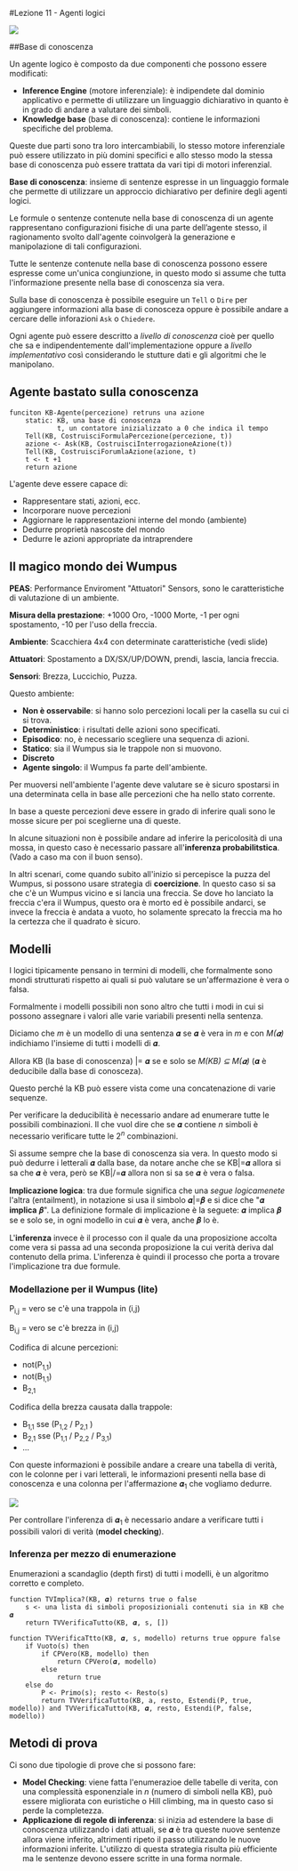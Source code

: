 #Lezione 11 - Agenti logici

![](./immagini/l2-agente-goal.png)

##Base di conoscenza

Un agente logico è composto da due componenti che possono essere modificati:

- **Inference Engine** (motore inferenziale): è indipendete dal dominio applicativo e permette di utilizzare un linguaggio dichiarativo in quanto è in grado di andare a valutare dei simboli.
- **Knowledge base** (base di conoscenza): contiene le informazioni specifiche del problema.

Queste due parti sono tra loro intercambiabili, lo stesso motore inferenziale può essere utilizzato in più domini specifici e allo stesso modo la stessa base di conoscenza può essere trattata da vari tipi di motori inferenzial.

**Base di conoscenza**: insieme di sentenze espresse in un linguaggio formale che permette di utilizzare un approccio dichiarativo per definire degli agenti logici.

Le formule o sentenze contenute nella base di conoscenza di un agente rappresentano configurazioni fisiche di una parte dell’agente stesso, il ragionamento svolto dall'agente coinvolgerà la generazione e manipolazione di tali configurazioni.

Tutte le sentenze contenute nella base di conoscenza possono essere espresse come un'unica congiunzione, in questo modo si assume che tutta l'informazione presente nella base di conoscenza sia vera.

Sulla base di conoscenza è possibile eseguire un `Tell` o `Dire` per aggiungere informazioni alla base di conosceza oppure è possibile andare a cercare delle inforazioni `Ask` o `Chiedere`.

Ogni agente può essere descritto a *livello di conoscenza* cioè per quello che sa e indipendentemente dall'implementazione oppure a *livello implementativo* così considerando le stutture dati e gli algoritmi che le manipolano.

## Agente bastato sulla conoscenza

```
funciton KB-Agente(percezione) retruns una azione
    static: KB, una base di conoscenza
            t, un contatore inizializzato a 0 che indica il tempo
    Tell(KB, CostruisciFormulaPercezione(percezione, t))
    azione <- Ask(KB, CostruisciInterrogazioneAzione(t))
    Tell(KB, CostruisciForumlaAzione(azione, t)
    t <- t +1
    return azione
```

L'agente deve essere capace di:

- Rappresentare stati, azioni, ecc.
- Incorporare nuove percezioni
- Aggiornare le rappresentazioni interne del mondo (ambiente)
- Dedurre proprietà nascoste del mondo
- Dedurre le azioni appropriate da intraprendere

## Il magico mondo dei Wumpus

**PEAS**: Performance Enviroment "Attuatori" Sensors, sono le caratteristiche di valutazione di un ambiente.

**Misura della prestazione**: +1000 Oro, -1000 Morte, -1 per ogni spostamento, -10 per l'uso della freccia.

**Ambiente**: Scacchiera 4x4 con determinate caratteristiche (vedi slide)

**Attuatori**: Spostamento a DX/SX/UP/DOWN, prendi, lascia, lancia freccia.

**Sensori**: Brezza, Luccichio, Puzza.

Questo ambiente:

- **Non è osservabile**: si hanno solo percezioni locali per la casella su cui ci si trova.
- **Deterministico**: i risultati delle azioni sono specificati.
- **Episodico**: no, è necessario scegliere una sequenza di azioni.
- **Statico**: sia il Wumpus sia le trappole non si muovono.
- **Discreto**
- **Agente singolo**: il Wumpus fa parte dell'ambiente.

Per muoversi nell'ambiente l'agente deve valutare se è sicuro spostarsi in una determinata cella in base alle percezioni che ha nello stato corrente.

In base a queste percezioni deve essere in grado di inferire quali sono le mosse sicure per poi sceglierne una di queste.

In alcune situazioni non è possibile andare ad inferire la pericolosità di una mossa, in questo caso è necessario passare all'**inferenza probabilitstica**. (Vado a caso ma con il buon senso).

In altri scenari, come quando subito all'inizio si percepisce la puzza del Wumpus, si possono usare strategia di **coercizione**.
In questo caso si sa che c'è un Wumpus vicino e si lancia una freccia. Se dove ho lanciato la freccia c'era il Wumpus, questo ora è morto ed è possibile andarci, se invece la freccia è andata a vuoto, ho solamente sprecato la freccia ma ho la certezza che il quadrato è sicuro.

## Modelli

I logici tipicamente pensano in termini di modelli, che formalmente sono mondi strutturati rispetto ai quali si può valutare se un'affermazione è vera o falsa.

Formalmente i modelli possibili non sono altro che tutti i modi in cui si possono assegnare i valori alle varie variabili presenti nella sentenza.

Diciamo che *m* è un modello di una sentenza 𝜶 se 𝜶 è vera in *m* e con *M(𝜶)* indichiamo l'insieme di tutti i modelli di 𝜶.

Allora KB (la base di conoscenza) |= 𝜶 se e solo se *M(KB) ⊆ M(𝜶)* (𝜶 è deducibile dalla base di conosceza).

Questo perché la KB può essere vista come una concatenazione di varie sequenze.

Per verificare la deducibilità è necessario andare ad enumerare tutte le possibili combinazioni. Il che vuol dire che se 𝜶 contiene *n* simboli è necessario verificare tutte le 2<sup>*n*</sup> combinazioni.

Si assume sempre che la base di conoscenza sia vera. In questo modo si può dedurre i letterali 𝜶 dalla base, da notare anche che se KB|=𝜶 allora si sa che 𝜶 è vera, però se KB|/=𝜶 allora non si sa se 𝜶 è vera o falsa.

**Implicazione logica**: tra due formule significa che una *segue logicamenete* l'altra (entailment), in notazione si usa il simbolo 𝜶|=𝜷 e si dice che "𝜶 **implica** 𝜷". La definizione formale di implicazione è la seguete: 𝜶 implica 𝜷 se e solo se, in ogni modello in cui 𝜶 è vera, anche 𝜷 lo è.

L'**inferenza** invece è il processo con il quale da una proposizione accolta come vera si passa ad una seconda proposizione la cui verità deriva dal contenuto della prima. L'inferenza è quindi il processo che porta a trovare l'implicazione tra due formule.
 
### Modellazione per il Wumpus (lite)

P<sub>i,j</sub> = vero se c'è una trappola in (i,j)

B<sub>i,j</sub> = vero se c'è brezza in (i,j)

Codifica di alcune percezioni:

- not(P<sub>1,1</sub>)
- not(B<sub>1,1</sub>)
- B<sub>2,1</sub>

Codifica della brezza causata dalla trappole:

- B<sub>1,1</sub> sse (P<sub>1,2</sub>  \/ P<sub>2,1</sub> )
- B<sub>2,1</sub> sse (P<sub>1,1</sub>  \/ P<sub>2,2</sub>  \/ P<sub>3,1</sub>)
- ...

Con queste informazioni è possibile andare a creare una tabella di verità, con le colonne per i vari letterali, le informazioni presenti nella base di conoscenza e una colonna per l'affermazione 𝜶<sub>1</sub> che vogliamo dedurre.

![](./immagini/l11-tabella.png)

Per controllare l'inferenza di 𝜶<sub>1</sub> è necessario andare a verificare tutti i possibili valori di verità (**model checking**).

### Inferenza per mezzo di enumerazione

Enumerazioni a scandaglio (depth first) di tutti i modelli, è un algoritmo corretto e completo.

```
function TVImplica?(KB, 𝜶) returns true o false
    s <- una lista di simboli proposizioniali contenuti sia in KB che 𝜶
    return TVVerificaTutto(KB, 𝜶, s, [])

function TVVerificaTtto(KB, 𝜶, s, modello) returns true oppure false
    if Vuoto(s) then
        if CPVero(KB, modello) then 
            return CPVero(𝜶, modello)
        else
            return true
    else do
        P <- Primo(s); resto <- Resto(s)
        return TVVerificaTutto(KB, a, resto, Estendi(P, true, modello)) and TVVerificaTutto(KB, 𝜶, resto, Estendi(P, false, modello))    
```

## Metodi di prova

Ci sono due tipologie di prove che si possono fare:

- **Model Checking**: viene fatta l'enumerazioe delle tabelle di verita, con una complessità esponenziale in *n* (numero di simboli nella KB), può essere migliorata con euristiche o Hill climbing, ma in questo caso si perde la completezza.
- **Applicazione di regole di inferenza**: si inizia ad estendere la base di conoscenza utilizzando i dati attuali, se 𝜶 è tra queste nuove sentenze allora viene inferito, altrimenti ripeto il passo utilizzando le nuove informazioni inferite. L'utilizzo di questa strategia risulta più efficiente ma le sentenze devono essere scritte in una forma normale.